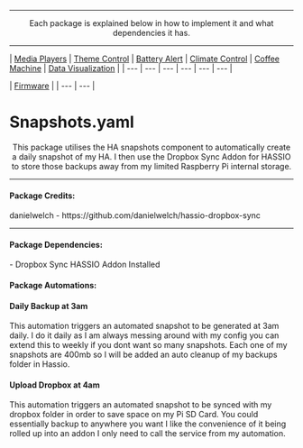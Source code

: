 <hr *** </hr>
<p align="center">Each package is explained below in how to implement it and what dependencies it has.</p>
<hr --- </hr> 

| [Media Players](https://github.com/HalEEfacts/SmartHome/blob/master/config/packages/media_players.yaml) 
| [Theme Control](https://github.com/HalEEfacts/SmartHome/blob/master/config/packages/theme_control.yaml) 
| [Battery Alert](https://github.com/JamesMcCarthy79/Home-Assistant-Config/tree/master/config/packages/battery_alert) 
| [Climate Control](https://github.com/JamesMcCarthy79/Home-Assistant-Config/tree/master/config/packages/climate_control) 
| [Coffee Machine](https://github.com/JamesMcCarthy79/Home-Assistant-Config/tree/master/config/packages/coffee_machine) 
| [Data Visualization](https://github.com/JamesMcCarthy79/Home-Assistant-Config/tree/master/config/packages/data_visualization) | 
| --- | --- | --- | --- | --- | --- |

| [Firmware](https://github.com/JamesMcCarthy79/Home-Assistant-Config/tree/master/config/packages/firmware) |
| --- | --- |


# Snapshots.yaml
<p align="center">This package utilises the HA snapshots component to automatically create a daily snapshot of my HA. I then use the Dropbox Sync Addon for HASSIO to store those backups away from my limited Raspberry Pi internal storage.</p>
<hr --- </hr> 

<h4 align="left">Package Credits:</h4>
<p align="left">danielwelch - https://github.com/danielwelch/hassio-dropbox-sync</br>

<hr --- </hr>

<h4 align="left">Package Dependencies:</h4>
<p align="left">- Dropbox Sync HASSIO Addon Installed</br>
<h4 align="left">Package Automations:</h4>
<h4 align="left">Daily Backup at 3am</h4>
<p align="left">This automation triggers an automated snapshot to be generated at 3am daily. I do it daily as I am always messing around with my config you can extend this to weekly if you dont want so many snapshots. Each one of my snapshots are 400mb so I will be added an auto cleanup of my backups folder in Hassio.</p>
<h4 align="left">Upload Dropbox at 4am</h4>
<p align="left">This automation triggers an automated snapshot to be synced with my dropbox folder in order to save space on my Pi SD Card. You could essentially backup to anywhere you want I like the convenience of it being rolled up into an addon I only need to call the service from my automation.</p>
